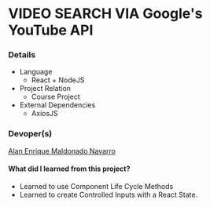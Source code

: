 # VIDEO SEARCH VIA Google's YouTube API

### Details
* Language
  * React + NodeJS
* Project Relation
  * Course Project
* External Dependencies
  * AxiosJS

### Devoper(s)
[Alan Enrique Maldonado Navarro](https://github.com/DrN3MESiS/)

#### What did I learned from this project?
* Learned to use Component Life Cycle Methods
* Learned to create Controlled Inputs with a React State.
